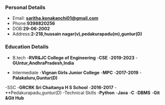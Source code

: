 ### Personal Details
- Email: **saritha.konakanchi01@gmail.com**
- Phone:**9398820256**
- DOB:**29-06-2002**
- Address:**2-218,hussain nagar(v),pedakurapadu(m),guntur(D)**

### Education Details
- B.tech
  -**RVR&JC College of Engineering**
  -**CSE**
  -**2019-2023**
  -**GUntur,AndhraPradesh,India**
  
- Intermediate
  -**Vignan Girls Junior College**
  -**MPC**
  -**2017-2019**
  -**Palakaluru,Guntur(D)**
  
 -SSC
  -**GRCRK Sri Chaitanya H S School**
  -**2016-2017**
  -**Pedakurapadu,guntur(D)
 -Technical Skills
  -**Python**
  -**Java**
  -**C**
  -**DBMS**
  -**Git &Git Hub**
